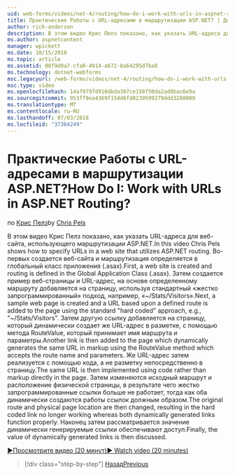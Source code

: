 ```yaml
---
uid: web-forms/videos/net-4/routing/how-do-i-work-with-urls-in-aspnet-routing
title: Практические Работы с URL-адресами в маршрутизации ASP.NET? | Документы Майкрософт
author: rick-anderson
description: В этом видео Крис Пелз показано, как указать URL-адреса для веб-сайта, использующего маршрутизации ASP.NET. Во-первых создается веб-сайта и маршрутизация определяется в ГК...
ms.author: aspnetcontent
manager: wpickett
ms.date: 10/15/2010
ms.topic: article
ms.assetid: 08f9d0a7-cfa0-4914-a672-8a64295d7ba8
ms.technology: dotnet-webforms
msc.legacyurl: /web-forms/videos/net-4/routing/how-do-i-work-with-urls-in-aspnet-routing
msc.type: video
ms.openlocfilehash: 14af9797d916dbda307ce158f50da2ad0bac6e9a
ms.sourcegitcommit: 953ff9ea4369f154d6fd0239599279ddd3280009
ms.translationtype: MT
ms.contentlocale: ru-RU
ms.lasthandoff: 07/03/2018
ms.locfileid: "37364249"
---
```

<a name="how-do-i-work-with-urls-in-aspnet-routing"></a><span data-ttu-id="b7492-105">Практические Работы с URL-адресами в маршрутизации ASP.NET?</span><span class="sxs-lookup"><span data-stu-id="b7492-105">How Do I: Work with URLs in ASP.NET Routing?</span></span>
====================
<span data-ttu-id="b7492-106">по [Крис Пелз](https://twitter.com/chrispels)</span><span class="sxs-lookup"><span data-stu-id="b7492-106">by [Chris Pels](https://twitter.com/chrispels)</span></span>

<span data-ttu-id="b7492-107">В этом видео Крис Пелз показано, как указать URL-адреса для веб-сайта, использующего маршрутизации ASP.NET.</span><span class="sxs-lookup"><span data-stu-id="b7492-107">In this video Chris Pels shows how to specify URLs in a web site that utilizes ASP.NET routing.</span></span> <span data-ttu-id="b7492-108">Во-первых создается веб-сайта и маршрутизация определяется в глобальный класс приложения (.asax).</span><span class="sxs-lookup"><span data-stu-id="b7492-108">First, a web site is created and routing is defined in the Global Application Class (.asax).</span></span> <span data-ttu-id="b7492-109">Затем создается пример веб-страницы и URL-адрес, на основе определенному маршруту добавляется на страницу, используя стандартный «жестко запрограммированный» подход, например, «~/Stats/Visitors».</span><span class="sxs-lookup"><span data-stu-id="b7492-109">Next, a sample web page is created and a URL based upon a defined route is added to the page using the standard "hard coded" approach, e.g., "~/Stats/Visitors".</span></span> <span data-ttu-id="b7492-110">Затем другую ссылку добавляется на страницу, который динамически создает же URL-адрес в разметке, с помощью метода RouteValue, который принимает имя маршрута и параметры.</span><span class="sxs-lookup"><span data-stu-id="b7492-110">Another link is then added to the page which dynamically generates the same URL in markup using the RouteValue method which accepts the route name and parameters.</span></span> <span data-ttu-id="b7492-111">Же URL-адрес затем реализуется с помощью кода, а не разметку непосредственно в страницу.</span><span class="sxs-lookup"><span data-stu-id="b7492-111">The same URL is then implemented using code rather than markup directly in the page.</span></span> <span data-ttu-id="b7492-112">Затем изменяются исходный маршрут и расположение физической страницы, в результате чего жестко запрограммированные ссылки больше не работает, тогда как оба динамически создаются работы ссылок должным образом.</span><span class="sxs-lookup"><span data-stu-id="b7492-112">The original route and physical page location are then changed, resulting in the hard coded link no longer working whereas both dynamically generated links function properly.</span></span> <span data-ttu-id="b7492-113">Наконец затем рассматривается значение динамически генерируемые ссылки обеспечивают доступ.</span><span class="sxs-lookup"><span data-stu-id="b7492-113">Finally, the value of dynamically generated links is then discussed.</span></span>

[<span data-ttu-id="b7492-114">&#9654;Просмотрите видео (20 минут)</span><span class="sxs-lookup"><span data-stu-id="b7492-114">&#9654; Watch video (20 minutes)</span></span>](https://channel9.msdn.com/Blogs/ASP-NET-Site-Videos/how-do-i-work-with-urls-in-aspnet-routing)

> [!div class="step-by-step"]
> [<span data-ttu-id="b7492-115">Назад</span><span class="sxs-lookup"><span data-stu-id="b7492-115">Previous</span></span>](how-do-i-use-routing-with-aspnet-web-forms.md)
